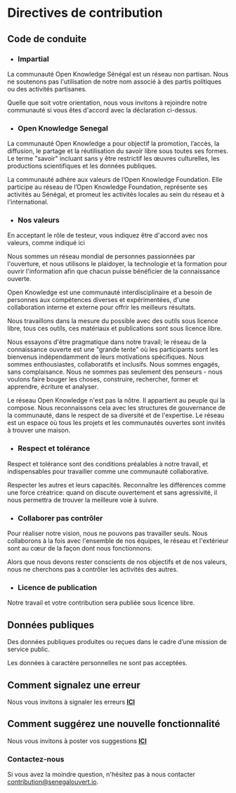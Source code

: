 # Directives de contribution

## Code de conduite

* ### Impartial
La communauté Open Knowledge Sénégal est un réseau non partisan. Nous ne soutenons pas l'utilisation de notre nom associé à des partis politiques ou des activités partisanes.

Quelle que soit votre orientation, nous vous invitons à rejoindre notre communauté si vous êtes d'accord avec la déclaration ci-dessus.

* ### Open Knowledge Senegal
La communauté Open Knowledge a pour objectif la promotion, l’accès, la diffusion, le partage et la réutilisation du savoir libre sous toutes ses formes. Le terme "savoir" incluant sans y être restrictif les œuvres culturelles, les productions scientifiques et les données publiques.

La communauté adhère aux valeurs de l’Open Knowledge Foundation. Elle participe au réseau de l’Open Knowledge Foundation, représente ses activités au Sénégal, et promeut les activités locales au sein du réseau et à l'international.

* ### Nos valeurs
En acceptant le rôle de testeur, vous indiquez être d'accord avec nos valeurs, comme indiqué ici

Nous sommes un réseau mondial de personnes passionnées par l'ouverture, et nous utilisons le plaidoyer, la technologie et la formation pour ouvrir l'information afin que chacun puisse bénéficier de la connaissance ouverte.

Open Knowledge est une communauté interdisciplinaire et a besoin de personnes  aux compétences diverses et expérimentées, d'une collaboration  interne et externe pour offrir les meilleurs résultats.

Nous travaillons dans la mesure du possible avec des outils sous licence libre, tous ces outils, ces matériaux et publications sont sous licence libre.

Nous essayons d'être pragmatique dans notre travail; le réseau de la connaissance ouverte est une "grande tente" où les participants sont les bienvenus indépendamment de leurs motivations spécifiques. Nous sommes enthousiastes, collaboratifs et inclusifs. Nous sommes engagés, sans complaisance. Nous ne sommes pas seulement des penseurs - nous voulons faire bouger les choses, construire, rechercher, former et apprendre, écriture et analyser.

Le réseau Open Knowledge n'est pas la nôtre. Il appartient au peuple qui la compose. Nous reconnaissons cela avec les structures de gouvernance de la communauté, dans le respect de sa diversité et de l'expertise. Le réseau est un espace où tous les projets et les communautés ouvertes sont invités à trouver une maison.

* ### Respect et tolérance
Respect et tolérance sont des conditions préalables à notre travail, et indispensables pour travailler comme une communauté collaborative.

Respecter les autres et leurs capacités. Reconnaître les différences comme une force créatrice: quand on discute ouvertement et sans agressivité, il nous permettra de trouver la meilleure voie à suivre.

* ### Collaborer pas contrôler
Pour réaliser notre vision, nous ne pouvons pas travailler seuls. Nous collaborons à la fois avec  l'ensemble de nos équipes, le réseau et l'extérieur sont au cœur de la façon dont nous fonctionnons.

Alors que nous devons rester conscients de nos objectifs et de nos valeurs, nous ne cherchons pas à contrôler les activités des autres.

* ### Licence de publication
Notre travail et votre contribution sera publiée sous licence libre.

## Données publiques

Des données publiques produites ou reçues dans le cadre d’une mission de service public.

Les données à caractère personnelles ne sont pas acceptées.

## Comment signalez une erreur

Nous vous invitons à signaler les erreurs [**ICI**](https://github.com/senegalouvert/Couverture-Mediatique-2019/issues)

## Comment suggérez une nouvelle fonctionnalité

Nous vous invitons à poster vos suggestions [**ICI**](https://github.com/senegalouvert/Couverture-Mediatique-2019/pulls)

### Contactez-nous

Si vous avez la moindre question, n'hésitez pas à nous contacter contribution@senegalouvert.io.
